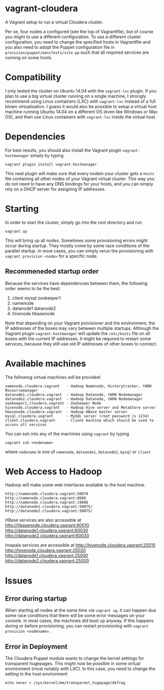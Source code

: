 # vagrant-cloudera
A Vagrant setup to run a virtual Cloudera cluster.

Per se, four nodes a configured (see the top of Vagrantfile), but of course you might to use a different configuration. To use a different cluster configuration, you need to change the specified hosts in Vagrantfile and you also need to adopt the Puppet configuration file in `provision/puppet/manifests/site.pp` such that all required services are running on some hosts.

# Compatibility

I only tested the cluster on Ubuntu 14.04 with the `vagrant-lxc` plugin. If you plan to use a big virtual cluster running on a single machine, I strongly recommend using Linux containers (LXC) with `vagrant-lxc` instead of a full blown virtualisation. I guess it would also be possible to setup a virtual host machine running Ubuntu 14.04 on a different OS (even like Windows or Mac OS), and then use Linux containers with `vagrant-lxc` inside the virtual host.

# Dependencies

For best results, you should also install the Vagrant plugin `vagrant-hostmanager` simply by typing

    vagrant plugin install vagrant-hostmanager
    
This neat plugin will make sure that every nodein your cluster gets a `hosts` file containing all other nodes of your Vagrant virtual cluster. This way you do not need to have any DNS bindings for your hosts, and you can simply rely on a DHCP server for assigning IP addresses.

# Starting

In order to start the cluster, simply go into the root directory and run

    vagrant up
    
This will bring up all nodes. Sometimes some provisioning errors might occur during startup. They mostly come by some race conditions of the parallel startup. In most cases, you can simply rerun the provisioning with `vagrant provision <node>` for a specific node.

## Recommeneded startup order

Because the services have dependencies between them, the following order seems to be the best:

  1. client mysql zookeeper1
  2. namenode
  3. datanode1 datanode2
  4. hivenode hbasenode
  
Note that depending on your Vagrant provisioner and the environment, the IP addresses of the boxes may vary between multiple startups. Although the Vagrant plugin `vagrant-hostmanager` will update the `/etc/hosts` file on all boxes with the current IP addresses, it might be required to restart some services, because they still use old IP addresses of other boxes to connect.

# Available machines

The following virtual machines will be provided:

    namenode.cloudera.vagrant   - Hadoop Namenode, Historytracker, YARN Resourcemanager
    datanode1.cloudera.vagrant  - Hadoop Datanode, YARN Nodemanager
    datanode2.cloudera.vagrant  - Hadoop Datanode, YARN Nodemanager
    zookeeper1.cloudera.vagrant - Zookeeper Node
    hivenode.cloudera.vagrant   - Hadoop Hive server and MetaStore server
    hbasenode.cloudera.vagrant  - Hadoop HBase master server
    mysql.cloudera.vagrant      - MySQL server (root password is 1234)
    client.cloudera.vagrant     - Client machine which should be used to access all services
    
You can ssh into any of the machines using `vagrant` by typing

    vagrant ssh <nodename>
    
where `nodename` is one of `namenode`, `datanode1`, `datanode2`, `mysql` or `client` 
    

# Web Access to Hadoop

Hadoop will make some web interfaces available to the host machine.

    http://namenode.cloudera.vagrant:50070
    http://namenode.cloudera.vagrant:8088
    http://namenode.cloudera.vagrant:19888
    http://datanode1.cloudera.vagrant:50075/
    http://datanode2.cloudera.vagrant:50075/

HBase services are also accessible at
    http://hbasenode.cloudera.vagrant:60010
    http://datanode1.cloudera.vagrant:60030
    http://datanode2.cloudera.vagrant:60030

Imapala services are accessible at
    http://hivenode.cloudera.vagrant:25010
    http://hivenode.cloudera.vagrant:25020
    http://datanode1.cloudera.vagrant:25000
    http://datanode2.cloudera.vagrant:25000

# Issues

## Error during startup

When starting all nodes at the same time via `vagrant up`, it can happen due some race conditions that there will be some error messages on your console. In most cases, the machines did boot up anyway. If this happens during or before provisioning, you can restart provisioning with `vagrant provision <nodename>`. 

## Error in Deployment
The Cloudera Puppet module wants to change the kernel settings for transparent hugepages. This might now be possible in some virtual environment (most notably with LXC). In this case, you need to change the setting in the host environment

    echo never > /sys/kernel/mm/transparent_hugepage/defrag


